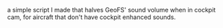 a simple script I made that halves GeoFS' sound volume when in cockpit cam, for aircraft that don't have cockpit enhanced sounds.